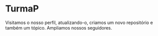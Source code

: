 # TurmaP
Visitamos o nosso perfil, atualizando-o, criamos um novo repositório e também um tópico.
Ampliamos nossos seguidores.
